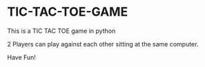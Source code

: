 # TIC-TAC-TOE-GAME
This is a TIC TAC TOE game in python

2 Players can play against each other sitting at the same computer.

Have Fun!
